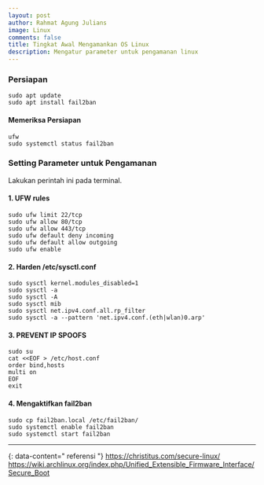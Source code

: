 ```yaml
---
layout: post
author: Rahmat Agung Julians
image: Linux
comments: false
title: Tingkat Awal Mengamankan OS Linux
description: Mengatur parameter untuk pengamanan linux
---
```


### Persiapan 
```
sudo apt update
sudo apt install fail2ban
```

#### Memeriksa Persiapan
```
ufw
sudo systemctl status fail2ban
```

### Setting Parameter untuk Pengamanan
Lakukan perintah ini pada terminal.

#### 1. UFW rules
```
sudo ufw limit 22/tcp  
sudo ufw allow 80/tcp  
sudo ufw allow 443/tcp  
sudo ufw default deny incoming  
sudo ufw default allow outgoing
sudo ufw enable
```
#### 2. Harden /etc/sysctl.conf
```
sudo sysctl kernel.modules_disabled=1
sudo sysctl -a
sudo sysctl -A
sudo sysctl mib
sudo sysctl net.ipv4.conf.all.rp_filter
sudo sysctl -a --pattern 'net.ipv4.conf.(eth|wlan)0.arp'
```

#### 3. PREVENT IP SPOOFS
```
sudo su
cat <<EOF > /etc/host.conf
order bind,hosts
multi on
EOF
exit
```

#### 4. Mengaktifkan fail2ban
```
sudo cp fail2ban.local /etc/fail2ban/
sudo systemctl enable fail2ban
sudo systemctl start fail2ban
```



---
{: data-content=" referensi "}
<a href="https://christitus.com/secure-linux/">https://christitus.com/secure-linux/</a>
<a href="https://wiki.archlinux.org/index.php/Unified_Extensible_Firmware_Interface/Secure_Boot">https://wiki.archlinux.org/index.php/Unified_Extensible_Firmware_Interface/Secure_Boot</a>